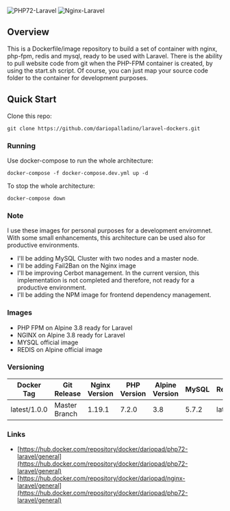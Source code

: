 ![PHP72-Laravel](https://img.shields.io/docker/pulls/dariopad/php72-laravel.svg?style=flat-square)
![Nginx-Laravel](https://img.shields.io/docker/pulls/dariopad/nginx-laravel.svg?style=flat-square)

## Overview
This is a Dockerfile/image repository to build a set of container with nginx, php-fpm, redis and mysql, ready to be used with Laravel. There is the ability to pull website code from git when the PHP-FPM container is created, by using the start.sh script. Of course, you can just map your source code folder to the container for development purposes.

## Quick Start
Clone this repo:
```
git clone https://github.com/dariopalladino/laravel-dockers.git
```
### Running
Use docker-compose to run the whole architecture:
```
docker-compose -f docker-compose.dev.yml up -d
```
To stop the whole architecture:
```
docker-compose down
```

### Note
I use these images for personal purposes for a development enviromnet. With some small enhancements, this architecture can be used also for productive environments.

- I'll be adding MySQL Cluster with two nodes and a master node.
- I'll be adding Fail2Ban on the Nginx image
- I'll be improving Cerbot management. In the current version, this implementation is not completed and therefore, not ready for a productive environment.
- I'll be adding the NPM image for frontend dependency management.

### Images
- PHP FPM on Alpine 3.8 ready for Laravel
- NGINX on Alpine 3.8 ready for Laravel
- MYSQL official image
- REDIS on Alpine official image

### Versioning
| Docker Tag | Git Release | Nginx Version | PHP Version | Alpine Version | MySQL | Redis |
|-----|-------|-----|--------|--------|--------|--------| 
| latest/1.0.0 | Master Branch | 1.19.1 | 7.2.0 | 3.8 | 5.7.2 | latest |


### Links
- [https://hub.docker.com/repository/docker/dariopad/php72-laravel/general](https://hub.docker.com/repository/docker/dariopad/php72-laravel/general)
- [https://hub.docker.com/repository/docker/dariopad/nginx-laravel/general](https://hub.docker.com/repository/docker/dariopad/php72-laravel/general)

